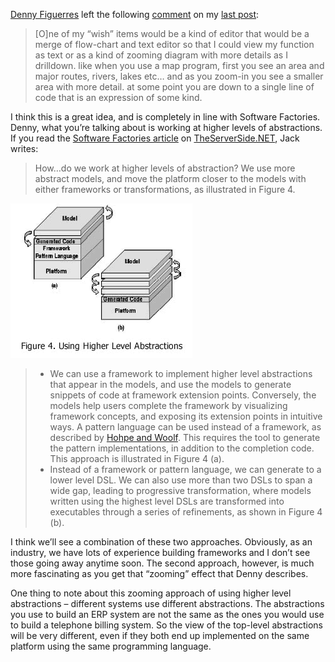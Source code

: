 [Denny Figuerres](http://www.figuerres.com/) left the following
[comment](http://weblogs.asp.net/devhawk/archive/2004/08/29/222328.aspx#222366)
on my [last
post](http://devhawk.net/2004/08/29/the-most-popular-modeling-environment-ever-so-far/):

> [O]ne of my “wish” items would be a kind of editor that would be a
> merge of flow-chart and text editor so that I could view my function
> as text or as a kind of zooming diagram with more details as I
> drilldown. like when you use a map program, first you see an area and
> major routes, rivers, lakes etc… and as you zoom-in you see a smaller
> area with more detail. at some point you are down to a single line of
> code that is an expression of some kind.

I think this is a great idea, and is completely in line with Software
Factories. Denny, what you’re talking about is working at higher levels
of abstractions. If you read the [Software Factories
article](http://theserverside.net/articles/showarticle.tss?id=SoftwareFactories)
on [TheServerSide.NET](http://theserverside.net/), Jack writes:

> How…do we work at higher levels of abstraction? We use more abstract
> models, and move the platform closer to the models with either
> frameworks or transformations, as illustrated in Figure 4.

![](IM04.gif)

> -   We can use a framework to implement higher level abstractions that
>     appear in the models, and use the models to generate snippets of
>     code at framework extension points. Conversely, the models help
>     users complete the framework by visualizing framework concepts,
>     and exposing its extension points in intuitive ways. A pattern
>     language can be used instead of a framework, as described by
>     [Hohpe and Woolf](http://www.eaipatterns.com/). This requires the
>     tool to generate the pattern implementations, in addition to the
>     completion code. This approach is illustrated in Figure 4 (a).
> -   Instead of a framework or pattern language, we can generate to a
>     lower level DSL. We can also use more than two DSLs to span a wide
>     gap, leading to progressive transformation, where models written
>     using the highest level DSLs are transformed into executables
>     through a series of refinements, as shown in Figure 4 (b).

I think we’ll see a combination of these two approaches. Obviously, as
an industry, we have lots of experience building frameworks and I don’t
see those going away anytime soon. The second approach, however, is much
more fascinating as you get that “zooming” effect that Denny describes.

One thing to note about this zooming approach of using higher level
abstractions – different systems use different abstractions. The
abstractions you use to build an ERP system are not the same as the ones
you would use to build a telephone billing system. So the view of the
top-level abstractions will be very different, even if they both end up
implemented on the same platform using the same programming language.
